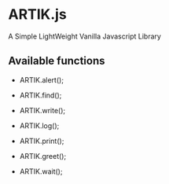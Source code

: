 # ARTIK.js
A Simple LightWeight Vanilla Javascript Library


## Available functions

* ARTIK.alert();

* ARTIK.find();

* ARTIK.write();

* ARTIK.log();

* ARTIK.print();

* ARTIK.greet();

* ARTIK.wait();
